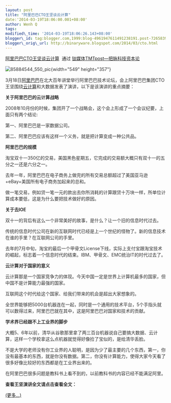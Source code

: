 ```yaml
--- 
layout: post 
title: "阿里巴巴CTO王坚谈云计算" 
date:'2014-03-19T18:06:00.001+08:00' 
author: Wenh Q
tags:
modified\_time: '2014-03-19T18:06:26.143+08:00' 
blogger\_id: tag:blogger.com,1999:blog-4961947611491238191.post-7265839680145079002
blogger\_orig\_url: http://binaryware.blogspot.com/2014/03/cto.html
---
```

[阿里巴巴CTO王坚谈云计算](http://www.tmtpost.com/100073.html)  通过
[钛媒体TMTpost—把脉科技资本论](http://www.tmtpost.com/)
<div dir="ltr"
style="color: #303030; font-size: 14px; line-height: 20px; margin-top: 15px;">

![](http://www.tmtpost.com/wp-content/uploads/2014/03/139522144710.jpg "85884544_550_pic"){width="549"
height="357"}

3月18日[阿里巴巴](http://www.tmtpost.com/tag/%E9%98%BF%E9%87%8C%E5%B7%B4%E5%B7%B4 "查看 阿里巴巴 中的全部文章")在北大百年讲堂举行阿里巴巴技术论坛，会上阿里巴巴集团CTO王坚围绕[云计算](http://www.tmtpost.com/tag/%E4%BA%91%E8%AE%A1%E7%AE%97 "查看 云计算 中的全部文章")和大数据发表了演讲，以下是该演讲的重点摘要：



**关于阿里巴巴的云计算战略**

2008年10月份的时候，集团开了一个战略会，这个会上形成了一个会议纪要，上面只有两个结论:

第一、阿里巴巴是一家数据公司。

第二、阿里巴巴应该有这样一个义务，就是把计算变成一种公共品。



**阿里巴巴的规模**

淘宝双十一350亿的交易，美国黑色星期五，它完成的交易额大概只有双十一的五分之一还是六分之一。

去年一年，阿里巴巴在电子商务上做完的所有交易总额超过了美国亚马逊+eBay+美国所有电子商务加起来的总和。

做一笔交易，例如贷一笔一元的款出去你所消耗的计算跟贷十万块一样，所单位计算成本要低，这是为什么要把技术做好的原因。



**关于去IOE**

双十一的背后有这么一个非常美好的故事，是什么？让一个旧的信息时代过去。

传统的信息时代公司在新的互联网时代已经是上一个世纪的怪物了。新的信息技术在谁的手里？在互联网公司的手里。

去年的7月中旬，淘宝的最后一个甲骨文License下线，实际上支付宝跟淘宝技术的崛起，标志着一个信息时代的结束。IBM、甲骨文、EMC统治IT的时代过去了。



**云计算对于国家的意义**

云计算那是一个国家竞争力的体现。今天中国一定是世界上计算机最多的国家，但中国不是计算能力最强的国家。

互联网这个时代给这个国家、给我们带来的机会是超出大家想象的。

全世界能够把5000台机器连在一起，同时是一个通用的技术平台，5个手指头就可以数得过来，阿里巴巴就在其中，这是阿里巴巴对国家和技术的贡献。



**学术界已经跟不上工业界的脚步**

大概5、6年以前，清华从谷歌那里拿了两三百台机器说自己要搞大数据、云计算，这样一个学校拿这么点机器就觉得好像捡了宝似的，是给清华丢脸。

不是大学的老师没有你工业界的人聪明，是因为少了最主要的几个东西，第一，你没有最基本的东西，就是你没有数据。第二，你没有计算能力，使得大家今天看了很多好像比较好的东西都是在工业界出来的。

在阿里巴巴很多问题是教科书上看不到的，以前教科书的内容已经不能满足阿里。



**查看王坚演讲全文请点击查看全文：**

[(更多...)](http://www.tmtpost.com/100073.html#more-100073)

</div>
